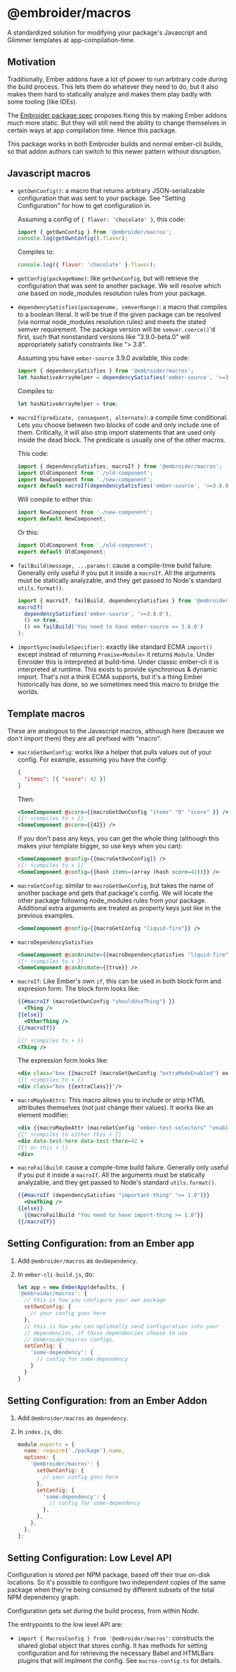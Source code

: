 # @embroider/macros

A standardized solution for modifying your package's Javascript and Glimmer templates at app-compilation-time.

## Motivation

Traditionally, Ember addons have a lot of power to run arbitrary code during the build process. This lets them do whatever they need to do, but it also makes them hard to statically analyze and makes them play badly with some tooling (like IDEs).

The [Embroider package spec](../../SPEC.md) proposes fixing this by making Ember addons much more static. But they will still need the ability to change themselves in certain ways at app compilation time. Hence this package.

This package works in both Embroider builds and normal ember-cli builds, so that addon authors can switch to this newer pattern without disruption.

## Javascript macros

- `getOwnConfig()`: a macro that returns arbitrary JSON-serializable configuration that was sent to your package. See "Setting Configuration" for how to get configuration in.

  Assuming a config of `{ flavor: 'chocolate' }`, this code:

  ```js
  import { getOwnConfig } from '@embroider/macros';
  console.log(getOwnConfig().flavor);
  ```

  Compiles to:

  ```js
  console.log({ flavor: 'chocolate' }.flavor);
  ```

- `getConfig(packageName)`: like `getOwnConfig`, but will retrieve the configuration that was sent to another package. We will resolve which one based on node_modules resolution rules from your package.

- `dependencySatisfies(packagename, semverRange)`: a macro that compiles to a boolean literal. It will be true if the given package can be resolved (via normal node_modules resolution rules) and meets the stated semver requirement. The package version will be `semver.coerce()`'d first, such that nonstandard versions like "3.9.0-beta.0" will appropriately satisfy constraints like "> 3.8".

  Assuming you have `ember-source` 3.9.0 available, this code:

  ```js
  import { dependencySatisfies } from '@embroider/macros';
  let hasNativeArrayHelper = dependencySatisfies('ember-source', '>=3.8.0');
  ```

  Compiles to:

  ```js
  let hasNativeArrayHelper = true;
  ```

* `macroIf(predicate, consequent, alternate)`: a compile time conditional. Lets you choose between two blocks of code and only include one of them. Critically, it will also strip import statements that are used only inside the dead block. The predicate is usually one of the other macros.

  This code:

  ```js
  import { dependencySatisfies, macroIf } from '@embroider/macros';
  import OldComponent from './old-component';
  import NewComponent from './new-component';
  export default macroIf(dependencySatisfies('ember-source', '>=3.8.0'), () => NewComponent, () => OldComponent);
  ```

  Will compile to either this:

  ```js
  import NewComponent from './new-component';
  export default NewComponent;
  ```

  Or this:

  ```js
  import OldComponent from './old-component';
  export default OldComponent;
  ```

* `failBuild(message, ...params)`: cause a compile-time build failure. Generally only useful if you put it inside a `macroIf`. All the arguments must be statically analyzable, and they get passed to Node's standard `utils.format()`.

  ```js
  import { macroIf, failBuild, dependencySatisfies } from '@embroider/macros';
  macroIf(
    dependencySatisfies('ember-source', '>=3.8.0'),
    () => true,
    () => failBuild('You need to have ember-source >= 3.8.0')
  );
  ```

* `importSync(moduleSpecifier)`: exactly like standard ECMA `import()` except instead of returning `Promise<Module>` it returns `Module`. Under Emroider this is interpreted at build-time. Under classic ember-cli it is interpreted at runtime. This exists to provide synchronous & dynamic import. That's not a think ECMA supports, but it's a thing Ember historically has done, so we sometimes need this macro to bridge the worlds.

## Template macros

These are analogous to the Javascript macros, although here (because we don't import them) they are all prefixed with "macro".

- `macroGetOwnConfig`: works like a helper that pulls values out of your config. For example, assuming you have the config:

  ```json
  {
    "items": [{ "score": 42 }]
  }
  ```

  Then:

  ```hbs
  <SomeComponent @score={{macroGetOwnConfig "items" "0" "score" }} />
  {{! ⬆️compiles to ⬇️ }}
  <SomeComponent @score={{42}} />
  ```

  If you don't pass any keys, you can get the whole thing (although this makes your template bigger, so use keys when you can):

  ```hbs
  <SomeComponent @config={{macroGetOwnConfig}} />
  {{! ⬆️compiles to ⬇️ }}
  <SomeComponent @config={{hash items=(array (hash score=42))}} />
  ```

* `macroGetConfig`: similar to `macroGetOwnConfig`, but takes the name of another package and gets that package's config. We will locate the other package following node_modules rules from your package. Additional extra arguments are treated as property keys just like in the previous examples.

  ```hbs
  <SomeComponent @config={{macroGetConfig "liquid-fire"}} />
  ```

* `macroDependencySatisfies`

  ```hbs
  <SomeComponent @canAnimate={{macroDependencySatisfies "liquid-fire" "*"}} />
  {{! ⬆️compiles to ⬇️ }}
  <SomeComponent @canAnimate={{true}} />
  ```

* `macroIf`: Like Ember's own `if`, this can be used in both block form and expresion form. The block form looks like:

  ```hbs
  {{#macroIf (macroGetOwnConfig "shouldUseThing") }}
    <Thing />
  {{else}}
    <OtherThing />
  {{/macroIf}}

  {{! ⬆️compiles to ⬇️ }}
  <Thing />
  ```

  The expression form looks like:

  ```hbs
  <div class="box {{macroIf (macroGetOwnConfig "extraModeEnabled") extraClass regularClass}}" />
  {{! ⬆️compiles to ⬇️ }}
  <div class="box {{extraClass}}"/>
  ```

- `macroMaybeAttrs`: This macro allows you to include or strip HTML attributes themselves (not just change their values). It works like an element modifier:

  ```hbs
  <div {{macroMaybeAttr (macroGetConfig "ember-test-selectors" "enabled") data-test-here data-test-there=42}} >
  {{! ⬆️compiles to either this ⬇️ }}
  <div data-test-here data-test-there=42 >
  {{! or this ⬇️ }}
  <div>
  ```

- `macroFailBuild`: cause a compile-time build failure. Generally only useful if you put it inside a `macroIf`. All the arguments must be statically analyzable, and they get passed to Node's standard `utils.format()`.

  ```hbs
  {{#macroIf (dependencySatisfies "important-thing" ">= 1.0")}}
    <UseThing />
  {{else}}
    {{macroFailBuild "You need to have import-thing >= 1.0"}}
  {{/macroIf}}
  ```

## Setting Configuration: from an Ember app

1. Add `@embroider/macros` as `devDependency`.
2. In `ember-cli-build.js`, do:

   ```js
   let app = new EmberApp(defaults, {
   '@embroider/macros': {
     // this is how you configure your own package
     setOwnConfig: {
       // your config goes here
     },
     // this is how you can optionally send configuration into your
     // dependencies, if those dependencies choose to use
     // @embroider/macros configs.
     setConfig: {
       'some-dependency': {
         // config for some-dependency
       }
     }
   }
   ```

## Setting Configuration: from an Ember Addon

1. Add `@embroider/macros` as `dependency`.
2. In `index.js`, do:

   ```js
   module.exports = {
     name: require('./package').name,
     options: {
       '@embroider/macros': {
         setOwnConfig: {
           // your config goes here
         },
         setConfig: {
           'some-dependency': {
             // config for some-dependency
           },
         },
       },
     },
   };
   ```

## Setting Configuration: Low Level API

Configuration is stored per NPM package, based off their true on-disk locations. So it's possible to configure two independent copies of the same package when they're being consumed by different subsets of the total NPM dependency graph.

Configuration gets set during the build process, from within Node.

The entrypoints to the low level API are:

- `import { MacrosConfig } from '@embroider/macros'`: constructs the shared global object that stores config. It has methods for setting configuration and for retrieving the necessary Babel and HTMLBars plugins that will implment the config. See `macros-config.ts` for details.

```

```
